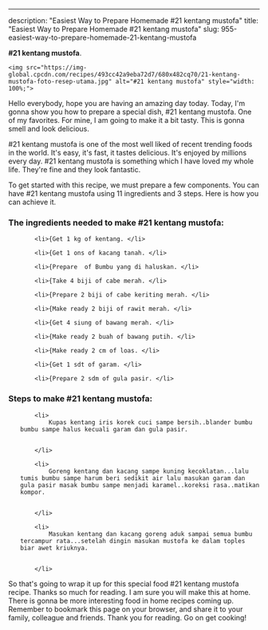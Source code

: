 ---
description: "Easiest Way to Prepare Homemade #21 kentang mustofa"
title: "Easiest Way to Prepare Homemade #21 kentang mustofa"
slug: 955-easiest-way-to-prepare-homemade-21-kentang-mustofa

<p>
	<strong>#21 kentang mustofa</strong>. 
	
</p>
<p>
	
	<img src="https://img-global.cpcdn.com/recipes/493cc42a9eba72d7/680x482cq70/21-kentang-mustofa-foto-resep-utama.jpg" alt="#21 kentang mustofa" style="width: 100%;">
	
	
</p>
<p>
	Hello everybody, hope you are having an amazing day today. Today, I'm gonna show you how to prepare a special dish, #21 kentang mustofa. One of my favorites. For mine, I am going to make it a bit tasty. This is gonna smell and look delicious.
</p>
	
<p>
	
</p>
<p>
	#21 kentang mustofa is one of the most well liked of recent trending foods in the world. It's easy, it's fast, it tastes delicious. It's enjoyed by millions every day. #21 kentang mustofa is something which I have loved my whole life. They're fine and they look fantastic.
</p>

<p>
To get started with this recipe, we must prepare a few components. You can have #21 kentang mustofa using 11 ingredients and 3 steps. Here is how you can achieve it.
</p>

<h3>The ingredients needed to make #21 kentang mustofa:</h3>

<ol>
	
		<li>{Get 1 kg of kentang. </li>
	
		<li>{Get 1 ons of kacang tanah. </li>
	
		<li>{Prepare  of Bumbu yang di haluskan. </li>
	
		<li>{Take 4 biji of cabe merah. </li>
	
		<li>{Prepare 2 biji of cabe keriting merah. </li>
	
		<li>{Make ready 2 biji of rawit merah. </li>
	
		<li>{Get 4 siung of bawang merah. </li>
	
		<li>{Make ready 2 buah of bawang putih. </li>
	
		<li>{Make ready 2 cm of loas. </li>
	
		<li>{Get 1 sdt of garam. </li>
	
		<li>{Prepare 2 sdm of gula pasir. </li>
	
</ol>
<p>
	
</p>

<h3>Steps to make #21 kentang mustofa:</h3>

<ol>
	
		<li>
			Kupas kentang iris korek cuci sampe bersih..blander bumbu bumbu sampe halus kecuali garam dan gula pasir.
			
			
		</li>
	
		<li>
			Goreng kentang dan kacang sampe kuning kecoklatan...lalu tumis bumbu sampe harum beri sedikit air lalu masukan garam dan gula pasir masak bumbu sampe menjadi karamel..koreksi rasa..matikan kompor.
			
			
		</li>
	
		<li>
			Masukan kentang dan kacang goreng aduk sampai semua bumbu tercampur rata...setelah dingin masukan mustofa ke dalam toples biar awet kriuknya.
			
			
		</li>
	
</ol>

<p>
	
</p>

<p>
	So that's going to wrap it up for this special food #21 kentang mustofa recipe. Thanks so much for reading. I am sure you will make this at home. There is gonna be more interesting food in home recipes coming up. Remember to bookmark this page on your browser, and share it to your family, colleague and friends. Thank you for reading. Go on get cooking!
</p>
